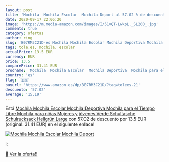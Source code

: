 ```yaml
---
layout: post
title: 'Mochila  Mochila Escolar  Mochila Deport al 57.02 % de descuento'
date: 2020-09-17 22:06:20
image: 'https://m.media-amazon.com/images/I/51vQT-LwkpL._SL200_.jpg'
comments: true
category: ofertas
author: ring
slug: 'B07RM3C21D-es Mochila Mochila Escolar Mochila Deportiva Mochila para el...'
tags: tole.es, mochila, escolar
actualPrice: 13.5 EUR
currency: EUR
price: 13.5
comparePrice: 31.41 EUR
prodname: 'Mochila  Mochila Escolar  Mochila Deportiva  Mochila para el Tiempo Libre  Mochila para niñas  Mujeres y jóvenes Verde Schultasche Schulrucksack Hellgrün Large'
country: 'es'
flag: '🇪🇸'
buyurl: 'https://www.amazon.es/dp/B07RM3C21D/?tag=tolees-21'
descuento: '57.02'
average: '15.19'
---
```


Está [Mochila  Mochila Escolar  Mochila Deportiva  Mochila para el Tiempo Libre  Mochila para niñas  Mujeres y jóvenes Verde Schultasche Schulrucksack Hellgrün Large](https://www.amazon.es/dp/B07RM3C21D/?tag=tolees-21) con 57.02 de descuento por 13.5 EUR (original: 31.41 EUR) en el siguiente enlace!

[![Mochila  Mochila Escolar  Mochila Deport](https://m.media-amazon.com/images/I/51vQT-LwkpL._SL200_.jpg)](https://www.amazon.es/dp/B07RM3C21D/?tag=tolees-21)

ℹ️:


[🛒 Ver la oferta!!](https://www.amazon.es/dp/B07RM3C21D/?tag=tolees-21)
